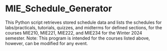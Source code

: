 # MIE_Schedule_Generator
This Python script retrieves stored schedule data and lists the schedules for labs/practicals, tutorials, quizzes, and midterms for defined sections, for the courses MIE210, MIE221, MIE222, and MIE234 for the Winter 2024 semester.
Note: This program is intended for the courses listed above, however, can be
      modified for any event.
